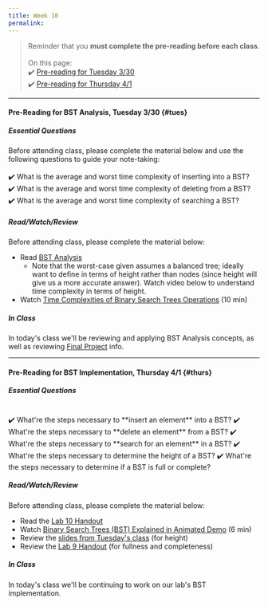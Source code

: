 ```yaml
---
title: Week 10
permalink: 
---
```


> Reminder that you **must complete the pre-reading before each class**.
<br><br>
On this page:  
✔️ [Pre-reading for Tuesday 3/30](#tues)  
✔️ [Pre-reading for Thursday 4/1](#thurs) 

---

#### Pre-Reading for BST Analysis, Tuesday 3/30 {#tues}

##### Essential Questions
Before attending class, please complete the material below and use the following questions to guide your note-taking:  
<br>
✔️ What is the average and worst time complexity of inserting into a BST?  
✔️ What is the average and worst time complexity of deleting from a BST?  
✔️ What is the average and worst time complexity of searching a BST?  

##### Read/Watch/Review
Before attending class, please complete the material below:
- Read [BST Analysis](/sm21/files/bst-analysis.pdf)
	- Note that the worst-case given assumes a balanced tree; ideally want to define in terms of height rather than nodes (since height will give us a more accurate answer). Watch video below to understand time complexity in terms of height.
- Watch [Time Complexities of Binary Search Trees Operations](https://www.youtube.com/watch?v=tEoyeoHmqlk) (10 min)

##### In Class
In today's class we'll be reviewing and applying BST Analysis concepts, as well as reviewing [Final Project](/sm21/final) info.

---

#### Pre-Reading for BST Implementation, Thursday 4/1 {#thurs}

##### Essential Questions

<br>
✔️ What're the steps necessary to **insert an element** into a BST?  
✔️ What're the steps necessary to **delete an element** from a BST?  
✔️ What're the steps necessary to **search for an element** in a BST?  
✔️ What're the steps necessary to determine the height of a BST?  
✔️ What're the steps necessary to determine if a BST is full or complete?  

##### Read/Watch/Review
Before attending class, please complete the material below:
- Read the [Lab 10 Handout](/sm21/lab10)
- Watch [Binary Search Trees (BST) Explained in Animated Demo](https://www.youtube.com/watch?v=mtvbVLK5xDQ) (6 min)
- Review the [slides from Tuesday's class](/sm21/slides) (for height)
- Review the [Lab 9 Handout](/sm21/lab10) (for fullness and completeness)

##### In Class
In today's class we'll be continuing to work on our lab's BST implementation.